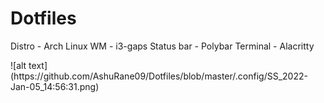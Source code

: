 # Dotfiles

<p>
Distro - Arch Linux
WM - i3-gaps
Status bar - Polybar
Terminal - Alacritty
</p>
![alt text](https://github.com/AshuRane09/Dotfiles/blob/master/.config/SS_2022-Jan-05_14:56:31.png)
